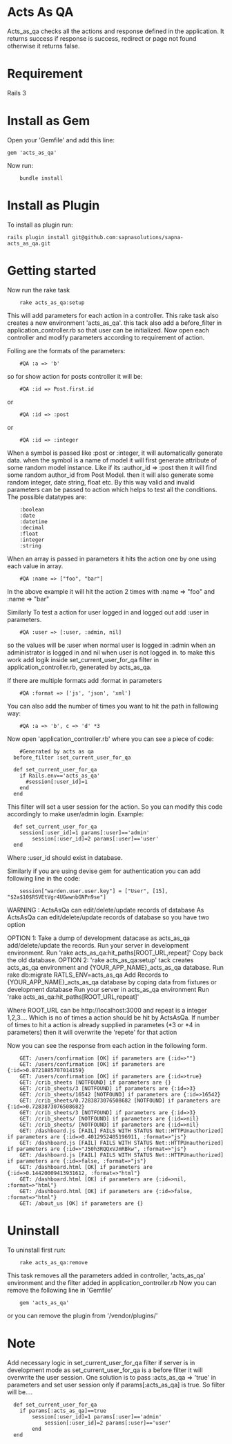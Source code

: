 Acts As QA
==========

Acts_as_qa checks all the actions and response defined in the application. It returns success if response is success, redirect or page not found otherwise it returns false. 

Requirement
============

Rails 3

Install as Gem
==============

Open your 'Gemfile' and add this line:

    gem 'acts_as_qa'

Now run:
	
		bundle install


Install as Plugin
=================

To install as plugin run:
	
	rails plugin install git@github.com:sapnasolutions/sapna-acts_as_qa.git
		
Getting started
===============

Now run the rake task

		rake acts_as_qa:setup
	
This will add parameters for each action in a controller. This rake task also creates a new environment 'acts_as_qa'. this tack also add a before_filter in application_controller.rb so that user can be initialized. Now open each controller and modify parameters according to requirement of action.

Folling are the formats of the parameters:

		#QA :a => 'b'
		
so for show action for posts controller it will be:

		#QA :id => Post.first.id 
		
or

		#QA :id => :post
		
or 
		
		#QA :id => :integer
		
When a symbol is passed like :post or :integer, it will automatically generate data. when the symbol is a name of model it will first generate attribute of some random model instance. Like if its :author_id => :post then it will find some random author_id from Post Model. then it will also generate some random integer, date string, float etc. By this way valid and invalid parameters can be passed to action which helps to test all the conditions. The possible datatypes are:

		:boolean
		:date
		:datetime
		:decimal
		:float
		:integer
		:string

When an array is passed in parameters it hits the action one by one using each value in array.

		#QA :name => ["foo", "bar"]

In the above example it will hit the action 2 times with :name => "foo" and :name => "bar"

Similarly To test a action for user logged in and logged out add :user in parameters.

		#QA :user => [:user, :admin, nil]

so the values will be :user when normal user is logged in :admin when an administrator is logged in and nil when user is not logged in.
to make this work add logik inside set_current_user_for_qa filter in application_controller.rb, generated by acts_as_qa. 
		
If there are multiple formats add :format in parameters
		
		#QA :format => ['js', 'json', 'xml']
		
You can also add the number of times you want to hit the path in fallowing way:

		#QA :a => 'b', c => 'd' *3
		
Now open 'application_controller.rb' where you can see a piece of code:

		#Generated by acts as qa
	  before_filter :set_current_user_for_qa

	  def set_current_user_for_qa
	    if Rails.env=='acts_as_qa'
	      #session[:user_id]=1
	    end
	  end
	
This filter will set a user session for the action. So you can modify this code accordingly to make user/admin login. Example:		

	  def set_current_user_for_qa
	    session[:user_id]=1 params[:user]=='admin'
			session[:user_id]=2 params[:user]=='user'
	  end

Where :user_id should exist in database.
	  



Similarly if you are using devise gem for authentication you can add following line in the code:

		session["warden.user.user.key"] = ["User", [15], "$2a$10$RSVEtVgr4UGwwnbGNPn9se"]
		
WARNING : ActsAsQa can edit/delete/update records of database
As ActsAsQa can edit/delete/update records of database so you have two option

OPTION 1:
	Take a dump of development datacase as acts_as_qa add/delete/update the records.
  Run your server in development environment.
  Run 'rake acts_as_qa:hit_paths[ROOT_URL,repeat]'
  Copy back the old database.
OPTION 2: 
  'rake acts_as_qa:setup' tack creates acts_as_qa environment and {YOUR_APP_NAME}_acts_as_qa database. Run rake db:migrate RATLS_ENV=acts_as_qa
  Add Records to {YOUR_APP_NAME}_acts_as_qa database by coping data from fixtures or development database
  Run your server in acts_as_qa environment
  Run 'rake acts_as_qa:hit_paths[ROOT_URL,repeat]'
		
Where ROOT_URL can be http://localhost:3000 and repeat is a integer 1,2,3.... Which is no of times a action should be hit by ActsAsQa. If number of times to hit a action is already supplied in parametes (*3 or *4 in parameters) then it will overwrite the 'repete' for that action
		
Now you can see the response from each action in the following form.

		GET: /users/confirmation [OK] if parameters are {:id=>""}
		GET: /users/confirmation [OK] if parameters are {:id=>0.8721885707014159}
		GET: /users/confirmation [OK] if parameters are {:id=>true}
		GET: /crib_sheets [NOTFOUND] if parameters are {}
		GET: /crib_sheets/3 [NOTFOUND] if parameters are {:id=>3}
		GET: /crib_sheets/16542 [NOTFOUND] if parameters are {:id=>16542}
		GET: /crib_sheets/0.7283873076508682 [NOTFOUND] if parameters are {:id=>0.7283873076508682}
		GET: /crib_sheets/3 [NOTFOUND] if parameters are {:id=>3}
		GET: /crib_sheets/ [NOTFOUND] if parameters are {:id=>nil}
		GET: /crib_sheets/ [NOTFOUND] if parameters are {:id=>nil}
		GET: /dashboard.js [FAIL] FAILS WITH STATUS Net::HTTPUnauthorized]  if parameters are {:id=>0.4012952405196911, :format=>"js"}
		GET: /dashboard.js [FAIL] FAILS WITH STATUS Net::HTTPUnauthorized]  if parameters are {:id=>"J50h3RQQxVJmRBkw", :format=>"js"}
		GET: /dashboard.js [FAIL] FAILS WITH STATUS Net::HTTPUnauthorized]  if parameters are {:id=>false, :format=>"js"}
		GET: /dashboard.html [OK] if parameters are {:id=>0.14420009413931612, :format=>"html"}
		GET: /dashboard.html [OK] if parameters are {:id=>nil, :format=>"html"}
		GET: /dashboard.html [OK] if parameters are {:id=>false, :format=>"html"}
		GET: /about_us [OK] if parameters are {} 

Uninstall
===========

To uninstall first run:

		rake acts_as_qa:remove
		
This task removes all the parameters added in controller, 'acts_as_qa' environment and the filter added in application_controller.rb
Now you can remove the following line in 'Gemfile'

		gem 'acts_as_qa'
		
or you can remove the plugin from '/vendor/plugins/'

Note
======

Add necessary logic in set_current_user_for_qa filter if server is in development mode as set_current_user_for_qa is a before filter it will overwrite the user session. One solution is to pass :acts_as_qa => 'true' in parameters and set user session only if params[:acts_as_qa] is true. So filter will be....

	  def set_current_user_for_qa
	  	if params[:acts_as_qa]==true
	    	session[:user_id]=1 params[:user]=='admin'
				session[:user_id]=2 params[:user]=='user'
			end
	  end